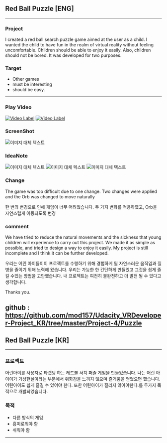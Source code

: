 
## Red Ball Puzzle [ENG]
-------------------------------------------------------

### Project
I created a red ball search puzzle game aimed at the user as a child. I wanted the child to have fun in the realm of virtual reality without feeling uncomfortable. Children should be able to enjoy it easily. Also, children should not be bored. It was developed for two purposes.


### Target
* Other games
* must be interesting
* should be easy.

---------------------------------------------

### Play Video
[![Video Label](http://img.youtube.com/vi/DIKSJo9kCx4/0.jpg)](https://youtu.be/DIKSJo9kCx4?t=0s)
[![Video Label](http://img.youtube.com/vi/bt5MRrPpx8E/0.jpg)](https://youtu.be/bt5MRrPpx8E?t=0s)

### ScreenShot
![이미지 대체 텍스트](http://jijong.github.io/images/dsad.jpg)


### IdeaNote
![이미지 대체 텍스트](http://jijong.github.io/images/dsad.jpg)
![이미지 대체 텍스트](http://jijong.github.io/images/dsad.jpg)
![이미지 대체 텍스트](http://jijong.github.io/images/dsad.jpg)


### Change
The game was too difficult due to one change.
Two changes were applied and the Orb was changed to move naturally

한 번의 변경으로 인해 게임이 너무 어려웠습니다.
두 가지 변화를 적용하였고,  Orb을 자연스럽게 이동되도록 변경

### comment
We have tried to reduce the natural movements and the sickness that young children will experience to carry out this project. We made it as simple as possible, and tried to design a way to enjoy it easily. My project is still incomplete and I think it can be further developed.

우리는 어린 아이들이이 프로젝트를 수행하기 위해 경험하게 될 자연스러운 움직임과 질병을 줄이기 위해 노력해 왔습니다. 우리는 가능한 한 간단하게 만들었고 그것을 쉽게 즐길 수있는 방법을 고안했습니다. 내 프로젝트는 여전히 불완전하고 더 발전 될 수 있다고 생각합니다.

Thanks you.

github : https://github.com/mod157/Udacity_VRDeveloper-Project_KR/tree/master/Project-4/Puzzle
-------------------------------------------------------


## Red Ball Puzzle [KR]
-------------------------------------------------------

### 프로젝트
어린아이를 사용자로 타켓팅 하는 레드볼 서치 퍼즐 게임을 만들었습니다.
나는 어린 아이이가 가상현실이라는 부분에서 위화감을 느끼지 않으며 즐거움을 얻었으면 했습니다.
어린아이도 쉽게 즐길 수 있어야 한다. 또한 어린아이가 질리지 않아야한다.를 두가지 목적으로 개발되었습니다.

### 목적
* 다른 방식의 게임
* 흥미로워야 함
* 쉬워야 함

---------------------------------------------
